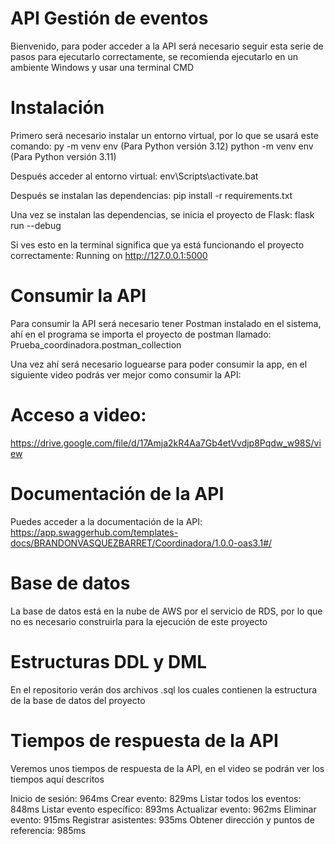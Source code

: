 # API Gestión de eventos
Bienvenido, para poder acceder a la API será necesario seguir esta serie de pasos para ejecutarlo correctamente, se recomienda ejecutarlo en un ambiente Windows y usar una terminal CMD

# Instalación
Primero será necesario instalar un entorno virtual, por lo que se usará este comando:
py -m venv env (Para Python versión 3.12)
python -m venv env (Para Python versión 3.11)

Después acceder al entorno virtual:
env\Scripts\activate.bat

Después se instalan las dependencias:
pip install -r requirements.txt

Una vez se instalan las dependencias, se inicia el proyecto de Flask:
flask run --debug

Si ves esto en la terminal significa que ya está funcionando el proyecto correctamente:
Running on http://127.0.0.1:5000

# Consumir la API
Para consumir la API será necesario tener Postman instalado en el sistema, ahí en el programa se importa el proyecto de postman llamado: Prueba_coordinadora.postman_collection

Una vez ahí será necesario loguearse para poder consumir la app, en el siguiente video podrás ver mejor como consumir la API:

# Acceso a video:
https://drive.google.com/file/d/17Amja2kR4Aa7Gb4etVvdjp8Pqdw_w98S/view

# Documentación de la API
Puedes acceder a la documentación de la API:
https://app.swaggerhub.com/templates-docs/BRANDONVASQUEZBARRET/Coordinadora/1.0.0-oas3.1#/

# Base de datos
La base de datos está en la nube de AWS por el servicio de RDS, por lo que no es necesario construirla para la ejecución de este proyecto

# Estructuras DDL y DML
En el repositorio verán dos archivos .sql los cuales contienen la estructura de la base de datos del proyecto

# Tiempos de respuesta de la API
Veremos unos tiempos de respuesta de la API, en el video se podrán ver los tiempos aquí descritos

Inicio de sesión: 964ms
Crear evento: 829ms
Listar todos los eventos: 848ms
Listar evento específico: 893ms
Actualizar evento: 962ms
Eliminar evento: 915ms
Registrar asistentes: 935ms
Obtener dirección y puntos de referencia: 985ms
